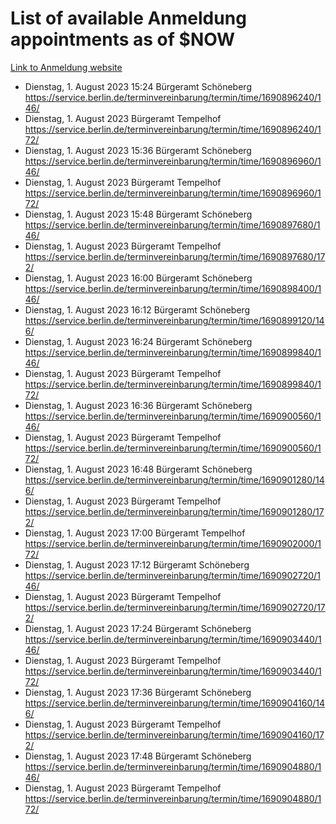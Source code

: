 # List of available Anmeldung appointments as of $NOW
[Link to Anmeldung website](https://service.berlin.de/terminvereinbarung/termin/tag.php?termin=1&anliegen[]=120686&dienstleisterlist=122210,122217,327316,122219,327312,122227,327314,122231,327346,122243,327348,122254,122252,329742,122260,329745,122262,329748,122271,327278,122273,327274,122277,327276,330436,122280,327294,122282,327290,122284,327292,122291,327270,122285,327266,122286,327264,122296,327268,150230,329760,122297,327286,122294,327284,122312,329763,122314,329775,122304,327330,122311,327334,122309,327332,317869,122281,327352,122279,329772,122283,122276,327324,122274,327326,122267,329766,122246,327318,122251,327320,122257,327322,122208,327298,122226,327300&herkunft=http%3A%2F%2Fservice.berlin.de%2Fdienstleistung%2F120686%2F)
- Dienstag, 1. August 2023 15:24 Bürgeramt Schöneberg https://service.berlin.de/terminvereinbarung/termin/time/1690896240/146/
- Dienstag, 1. August 2023  Bürgeramt Tempelhof https://service.berlin.de/terminvereinbarung/termin/time/1690896240/172/
- Dienstag, 1. August 2023 15:36 Bürgeramt Schöneberg https://service.berlin.de/terminvereinbarung/termin/time/1690896960/146/
- Dienstag, 1. August 2023  Bürgeramt Tempelhof https://service.berlin.de/terminvereinbarung/termin/time/1690896960/172/
- Dienstag, 1. August 2023 15:48 Bürgeramt Schöneberg https://service.berlin.de/terminvereinbarung/termin/time/1690897680/146/
- Dienstag, 1. August 2023  Bürgeramt Tempelhof https://service.berlin.de/terminvereinbarung/termin/time/1690897680/172/
- Dienstag, 1. August 2023 16:00 Bürgeramt Schöneberg https://service.berlin.de/terminvereinbarung/termin/time/1690898400/146/
- Dienstag, 1. August 2023 16:12 Bürgeramt Schöneberg https://service.berlin.de/terminvereinbarung/termin/time/1690899120/146/
- Dienstag, 1. August 2023 16:24 Bürgeramt Schöneberg https://service.berlin.de/terminvereinbarung/termin/time/1690899840/146/
- Dienstag, 1. August 2023  Bürgeramt Tempelhof https://service.berlin.de/terminvereinbarung/termin/time/1690899840/172/
- Dienstag, 1. August 2023 16:36 Bürgeramt Schöneberg https://service.berlin.de/terminvereinbarung/termin/time/1690900560/146/
- Dienstag, 1. August 2023  Bürgeramt Tempelhof https://service.berlin.de/terminvereinbarung/termin/time/1690900560/172/
- Dienstag, 1. August 2023 16:48 Bürgeramt Schöneberg https://service.berlin.de/terminvereinbarung/termin/time/1690901280/146/
- Dienstag, 1. August 2023  Bürgeramt Tempelhof https://service.berlin.de/terminvereinbarung/termin/time/1690901280/172/
- Dienstag, 1. August 2023 17:00 Bürgeramt Tempelhof https://service.berlin.de/terminvereinbarung/termin/time/1690902000/172/
- Dienstag, 1. August 2023 17:12 Bürgeramt Schöneberg https://service.berlin.de/terminvereinbarung/termin/time/1690902720/146/
- Dienstag, 1. August 2023  Bürgeramt Tempelhof https://service.berlin.de/terminvereinbarung/termin/time/1690902720/172/
- Dienstag, 1. August 2023 17:24 Bürgeramt Schöneberg https://service.berlin.de/terminvereinbarung/termin/time/1690903440/146/
- Dienstag, 1. August 2023  Bürgeramt Tempelhof https://service.berlin.de/terminvereinbarung/termin/time/1690903440/172/
- Dienstag, 1. August 2023 17:36 Bürgeramt Schöneberg https://service.berlin.de/terminvereinbarung/termin/time/1690904160/146/
- Dienstag, 1. August 2023  Bürgeramt Tempelhof https://service.berlin.de/terminvereinbarung/termin/time/1690904160/172/
- Dienstag, 1. August 2023 17:48 Bürgeramt Schöneberg https://service.berlin.de/terminvereinbarung/termin/time/1690904880/146/
- Dienstag, 1. August 2023  Bürgeramt Tempelhof https://service.berlin.de/terminvereinbarung/termin/time/1690904880/172/
